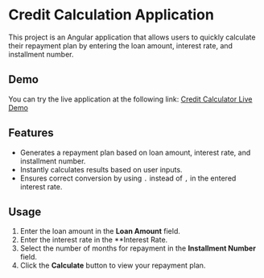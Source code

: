 # Credit Calculation Application

This project is an Angular application that allows users to quickly calculate their repayment plan by entering the loan amount, interest rate, and installment number.

## Demo

You can try the live application at the following link:
[Credit Calculator Live Demo](https://credit-calculator-frontend.vercel.app/)

## Features

- Generates a repayment plan based on loan amount, interest rate, and installment number.
- Instantly calculates results based on user inputs.
- Ensures correct conversion by using `.` instead of `,` in the entered interest rate.

## Usage

1. Enter the loan amount in the **Loan Amount** field.
2. Enter the interest rate in the **Interest Rate.
3. Select the number of months for repayment in the **Installment Number** field.
4. Click the **Calculate** button to view your repayment plan.
